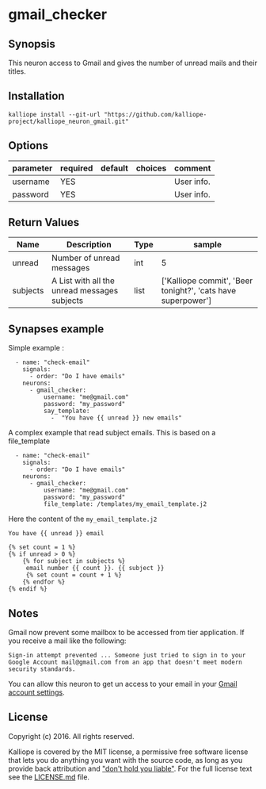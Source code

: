# gmail_checker

## Synopsis

This neuron access to Gmail and gives the number of unread mails and their titles.

## Installation
```
kalliope install --git-url "https://github.com/kalliope-project/kalliope_neuron_gmail.git"
```

## Options

| parameter | required | default | choices | comment    |
|-----------|----------|---------|---------|------------|
| username  | YES      |         |         | User info. |
| password  | YES      |         |         | User info. |

## Return Values

| Name     | Description                                  | Type | sample                                                       |
|----------|----------------------------------------------|------|--------------------------------------------------------------|
| unread   | Number of unread messages                    | int  | 5                                                            |
| subjects | A List with all the unread messages subjects | list | ['Kalliope commit', 'Beer tonight?', 'cats have superpower'] |

## Synapses example

Simple example : 

```
  - name: "check-email"
    signals:
      - order: "Do I have emails"
    neurons:
      - gmail_checker:
          username: "me@gmail.com"
          password: "my_password"
          say_template: 
            -  "You have {{ unread }} new emails"    
```

A complex example that read subject emails. This is based on a file_template
```
  - name: "check-email"
    signals:
      - order: "Do I have emails"
    neurons:
      - gmail_checker:
          username: "me@gmail.com"
          password: "my_password"
          file_template: /templates/my_email_template.j2
```

Here the content of the `my_email_template.j2`
```
You have {{ unread }} email

{% set count = 1 %}
{% if unread > 0 %}
    {% for subject in subjects %}
     email number {{ count }}. {{ subject }}
     {% set count = count + 1 %}
    {% endfor %}
{% endif %}
```
## Notes

Gmail now prevent some mailbox to be accessed from tier application. If you receive a mail like the following:
```
Sign-in attempt prevented ... Someone just tried to sign in to your Google Account mail@gmail.com from an app that doesn't meet modern security standards.
```

You can allow this neuron to get un access to your email in your [Gmail account settings](https://www.google.com/settings/security/lesssecureapps).

## License

Copyright (c) 2016. All rights reserved.

Kalliope is covered by the MIT license, a permissive free software license that lets you do anything you want with the source code, 
as long as you provide back attribution and ["don't hold you liable"](http://choosealicense.com/). For the full license text see the [LICENSE.md](LICENSE.md) file.
